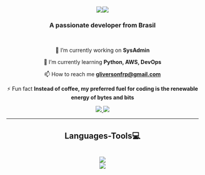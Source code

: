 <h1 align="center">
    <img src="[https://readme-typing-svg.herokuapp.com?font=Anonymous+Pro&pause=1000&color=2FA900&background=FF044A00&random=false&width=435&lines=Hi+There!%F0%9F%91%8B;I'm+Gliverson+Almeida!%F0%9F%90%AB)](https://git.io/typing-svg](https://git.io/typing-svg"><img src="https://readme-typing-svg.herokuapp.com?font=Anonymous+Pro&weight=500&size=35&duration=4000&pause=500&color=3CD700&background=FF044A00&center=true&random=false&width=500&height=70&lines=Hi+There!%F0%9F%91%8B;I'm+Gliverson+Almeida!%F0%9F%90%AB")/>
</h1>

<h3 align="center">A passionate developer from Brasil</h3>

<br/>

<div align="center">

🔭 I’m currently working on **SysAdmin**

🌱 I’m currently learning **Python, AWS, DevOps**

📫 How to reach me **gliversonfrp@gmail.com**

 ⚡ Fun fact **Instead of coffee, my preferred fuel for coding is the renewable energy of bytes and bits**

</div>

<div align="center"> 
  <a href="mailto:gliversonfrp@gmail.com">
    <img src="https://img.shields.io/badge/Gmail-333333?style=for-the-badge&logo=gmail&logoColor=red" />
  </a>
  <a href="https://linkedin.com/in/gliverson-almeida/" target="_blank">
    <img src="https://img.shields.io/badge/LinkedIn-0077B5?style=for-the-badge&logo=linkedin&logoColor=white" target="_blank" />
  </a>
</div>

  <hr/>

<h2 align="center">Languages-Tools💻</h2>
<br/>
<div align="center">
    <img src="https://skillicons.dev/icons?i=linux" />
<br/>
    <img src="https://skillicons.dev/icons?i=aws,docker,ansible,python,mysql,vscode,github,git,k8s,jenkins,flask" />
</div>

<br/>

